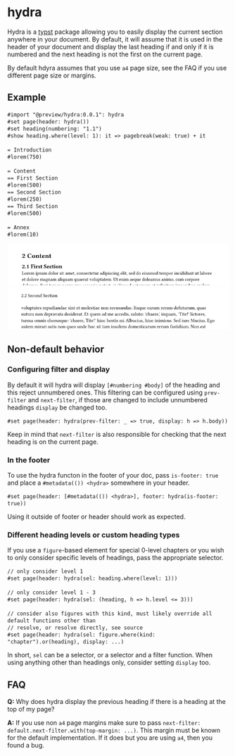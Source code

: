 # hydra
Hydra is a [typst] package allowing you to easily display the current section anywhere in your
document. By default, it will assume that it is used in the header of your document and display
the last heading if and only if it is numbered and the next heading is not the first on the current
page.

By default hdyra assumes that you use `a4` page size, see the FAQ if you use different page size or
margins.

## Example
```typst
#import "@preview/hydra:0.0.1": hydra
#set page(header: hydra())
#set heading(numbering: "1.1")
#show heading.where(level: 1): it => pagebreak(weak: true) + it

= Introduction
#lorem(750)

= Content
== First Section
#lorem(500)
== Second Section
#lorem(250)
== Third Section
#lorem(500)

= Annex
#lorem(10)
```
![example1][example1]
![example2][example2]

## Non-default behavior
### Configuring filter and display
By default it will hydra will display `[#numbering #body]` of the heading and this reject unnumbered
ones. This filtering can be configured using `prev-filter` and `next-filter`, if those are changed
to include unnumbered headings `display` be changed too.
```typst
#set page(header: hydra(prev-filter: _ => true, display: h => h.body))
```

Keep in mind that `next-filter` is also responsible for checking that the next heading is on the
current page.

### In the footer
To use the hydra functon in the footer of your doc, pass `is-footer: true` and place a
`#metadata(()) <hydra>` somewhere in your header.

```typst
#set page(header: [#metadata(()) <hydra>], footer: hydra(is-footer: true))
```

Using it outside of footer or header should work as expected.

### Different heading levels or custom heading types
If you use a `figure`-based element for special 0-level chapters or you wish to only consider
specific levels of headings, pass the appropriate selector.

```typst
// only consider level 1
#set page(header: hydra(sel: heading.where(level: 1)))

// only consider level 1 - 3
#set page(header: hydra(sel: (heading, h => h.level <= 3)))

// consider also figures with this kind, must likely override all default functions other than
// resolve, or resolve directly, see source
#set page(header: hydra(sel: figure.where(kind: "chapter").or(heading), display: ...)
```

In short, `sel` can be a selector, or a selector and a filter function. When using anything other
than headings only, consider setting `display` too.

## FAQ
**Q:** Why does hydra display the previous heading if there is a heading at the top of my page?

**A:** If you use non `a4` page margins make sure to pass
`next-filter: default.next-filter.with(top-margin: ...)`. This margin must be known for the default
implementation. If it does but you are using `a4`, then you found a bug.

[example1]: example1.png
[example2]: example2.png
[typst]: https://github.com/typst/typst
